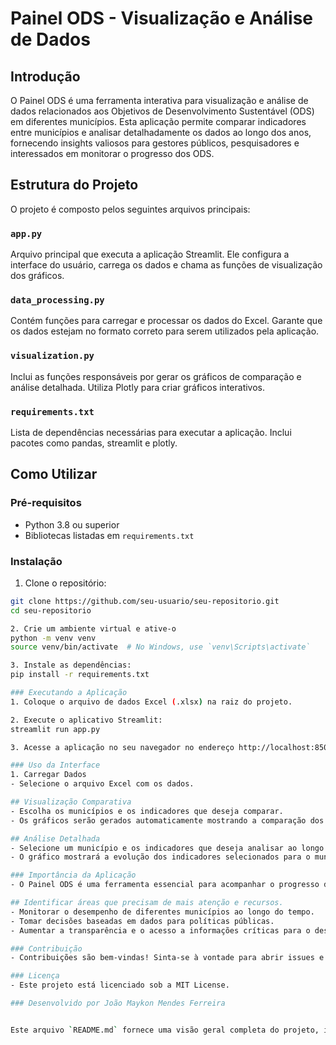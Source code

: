 # Painel ODS - Visualização e Análise de Dados

## Introdução

O Painel ODS é uma ferramenta interativa para visualização e análise de dados relacionados aos Objetivos de Desenvolvimento Sustentável (ODS) em diferentes municípios. Esta aplicação permite comparar indicadores entre municípios e analisar detalhadamente os dados ao longo dos anos, fornecendo insights valiosos para gestores públicos, pesquisadores e interessados em monitorar o progresso dos ODS.

## Estrutura do Projeto

O projeto é composto pelos seguintes arquivos principais:

### `app.py`

Arquivo principal que executa a aplicação Streamlit. Ele configura a interface do usuário, carrega os dados e chama as funções de visualização dos gráficos.

### `data_processing.py`

Contém funções para carregar e processar os dados do Excel. Garante que os dados estejam no formato correto para serem utilizados pela aplicação.

### `visualization.py`

Inclui as funções responsáveis por gerar os gráficos de comparação e análise detalhada. Utiliza Plotly para criar gráficos interativos.

### `requirements.txt`

Lista de dependências necessárias para executar a aplicação. Inclui pacotes como pandas, streamlit e plotly.

## Como Utilizar

### Pré-requisitos

- Python 3.8 ou superior
- Bibliotecas listadas em `requirements.txt`

### Instalação

1. Clone o repositório:

```bash
git clone https://github.com/seu-usuario/seu-repositorio.git
cd seu-repositorio

2. Crie um ambiente virtual e ative-o
python -m venv venv
source venv/bin/activate  # No Windows, use `venv\Scripts\activate`

3. Instale as dependências:
pip install -r requirements.txt

### Executando a Aplicação
1. Coloque o arquivo de dados Excel (.xlsx) na raiz do projeto.

2. Execute o aplicativo Streamlit:
streamlit run app.py

3. Acesse a aplicação no seu navegador no endereço http://localhost:8501

### Uso da Interface
1. Carregar Dados
- Selecione o arquivo Excel com os dados.

## Visualização Comparativa
- Escolha os municípios e os indicadores que deseja comparar.
- Os gráficos serão gerados automaticamente mostrando a comparação dos indicadores selecionados entre os municípios.

## Análise Detalhada
- Selecione um município e os indicadores que deseja analisar ao longo do tempo.
- O gráfico mostrará a evolução dos indicadores selecionados para o município escolhido.

### Importância da Aplicação
- O Painel ODS é uma ferramenta essencial para acompanhar o progresso dos Objetivos de Desenvolvimento Sustentável (ODS) em nível municipal. Com ele, é possível:

## Identificar áreas que precisam de mais atenção e recursos.
- Monitorar o desempenho de diferentes municípios ao longo do tempo.
- Tomar decisões baseadas em dados para políticas públicas.
- Aumentar a transparência e o acesso a informações críticas para o desenvolvimento sustentável.

### Contribuição
- Contribuições são bem-vindas! Sinta-se à vontade para abrir issues e pull requests para adicionar funcionalidades, corrigir bugs ou melhorar a documentação.

### Licença
- Este projeto está licenciado sob a MIT License.

### Desenvolvido por João Maykon Mendes Ferreira


Este arquivo `README.md` fornece uma visão geral completa do projeto, incluindo a estrutura dos arquivos, instruções de instalação e uso, além de destacar a importância da aplicação. Sinta-se à vontade para personalizar conforme necessário!


